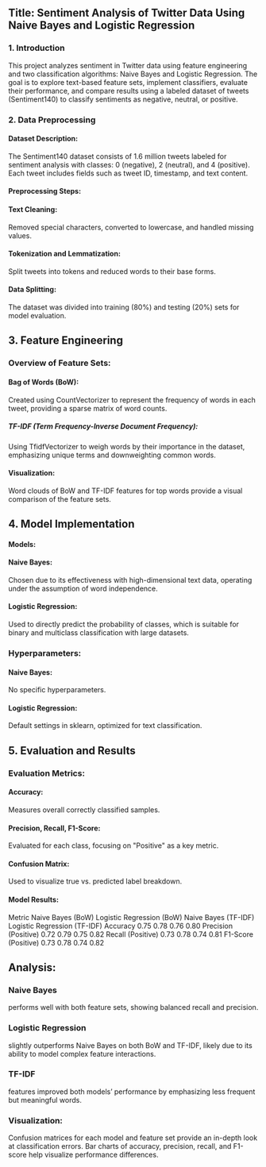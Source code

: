 ## Title: Sentiment Analysis of Twitter Data Using Naive Bayes and Logistic Regression



### 1. Introduction


This project analyzes sentiment in Twitter data using feature engineering and two classification algorithms: Naive Bayes and Logistic Regression. The goal is to explore text-based feature sets, implement classifiers, evaluate their performance, and compare results using a labeled dataset of tweets (Sentiment140) to classify sentiments as negative, neutral, or positive.




### 2. Data Preprocessing


#### Dataset Description:

The Sentiment140 dataset consists of 1.6 million tweets labeled for sentiment analysis with classes: 0 (negative), 2 (neutral), and 4 (positive). Each tweet includes fields such as tweet ID, timestamp, and text content.

#### Preprocessing Steps:

#### Text Cleaning: 

Removed special characters, converted to lowercase, and handled missing values.

#### Tokenization and Lemmatization: 

Split tweets into tokens and reduced words to their base forms.

#### Data Splitting: 

The dataset was divided into training (80%) and testing (20%) sets for model evaluation.



## 3. Feature Engineering

### Overview of Feature Sets:

#### Bag of Words (BoW): 

Created using CountVectorizer to represent the frequency of words in each tweet, providing a sparse matrix of word counts.

##### TF-IDF (Term Frequency-Inverse Document Frequency): 

Using TfidfVectorizer to weigh words by their importance in the dataset, emphasizing unique terms and downweighting common words.

#### Visualization: 

Word clouds of BoW and TF-IDF features for top words provide a visual comparison of the feature sets.



## 4. Model Implementation

#### Models:

#### Naive Bayes: 

Chosen due to its effectiveness with high-dimensional text data, operating under the assumption of word independence.

#### Logistic Regression: 

Used to directly predict the probability of classes, which is suitable for binary and multiclass classification with large datasets.


### Hyperparameters:

#### Naive Bayes: 

No specific hyperparameters.

#### Logistic Regression: 

Default settings in sklearn, optimized for text classification.



## 5. Evaluation and Results

### Evaluation Metrics:

#### Accuracy: 

Measures overall correctly classified samples.

#### Precision, Recall, F1-Score: 

Evaluated for each class, focusing on "Positive" as a key metric.

#### Confusion Matrix: 

Used to visualize true vs. predicted label breakdown.


#### Model Results:

Metric	        Naive Bayes (BoW)	    Logistic Regression (BoW)	   Naive Bayes (TF-IDF)	   Logistic Regression (TF-IDF)
Accuracy	            0.75	                     0.78	                     0.76	                    0.80
Precision (Positive)	0.72	                     0.79	                     0.75	                    0.82
Recall (Positive)	    0.73	                     0.78	                     0.74	                    0.81
F1-Score (Positive)	  0.73	                     0.78	                     0.74	                    0.82


## Analysis:

### Naive Bayes 

performs well with both feature sets, showing balanced recall and precision.

### Logistic Regression 

slightly outperforms Naive Bayes on both BoW and TF-IDF, likely due to its ability to model complex feature interactions.

### TF-IDF 

features improved both models’ performance by emphasizing less frequent but meaningful words.

### Visualization:

Confusion matrices for each model and feature set provide an in-depth look at classification errors. Bar charts of accuracy, precision, recall, and F1-score help visualize performance differences.



